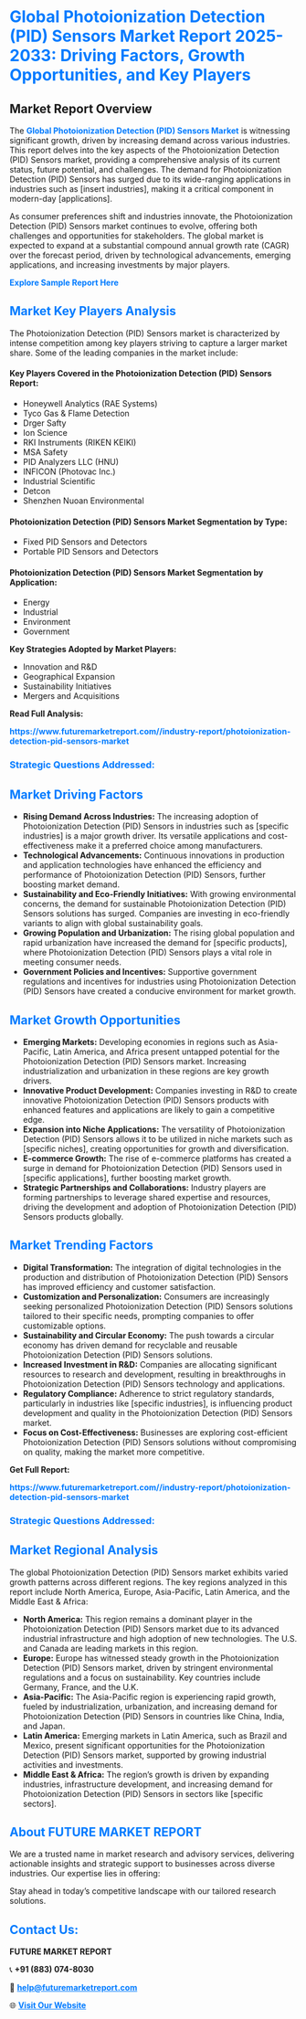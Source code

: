 <h1 style="color: #007BFF;">Global Photoionization Detection (PID) Sensors Market Report 2025-2033: Driving Factors, Growth Opportunities, and Key Players</h1>

<section id="overview">
<h2>Market Report Overview</h2>
<p>The <a href="https://www.futuremarketreport.com//industry-report/photoionization-detection-pid-sensors-market" style="color: #007BFF; text-decoration: none;"><strong>Global Photoionization Detection (PID) Sensors Market</strong></a> is witnessing significant growth, driven by increasing demand across various industries. This report delves into the key aspects of the Photoionization Detection (PID) Sensors market, providing a comprehensive analysis of its current status, future potential, and challenges. The demand for Photoionization Detection (PID) Sensors has surged due to its wide-ranging applications in industries such as [insert industries], making it a critical component in modern-day [applications].</p>
<p>As consumer preferences shift and industries innovate, the Photoionization Detection (PID) Sensors market continues to evolve, offering both challenges and opportunities for stakeholders. The global market is expected to expand at a substantial compound annual growth rate (CAGR) over the forecast period, driven by technological advancements, emerging applications, and increasing investments by major players.</p>
</section>

<section id="overview">
<p><a href="https://www.futuremarketreport.com//request-sample/reportId=76330" style="color: #007BFF; text-decoration: none;"><strong>Explore Sample Report Here</strong></a></p>
</section>

<section id="key-players">
<h2 style="color: #007BFF;">Market Key Players Analysis</h2>
<p>The Photoionization Detection (PID) Sensors market is characterized by intense competition among key players striving to capture a larger market share. Some of the leading companies in the market include:</p>
<h4>Key Players Covered in the Photoionization Detection (PID) Sensors Report:</h4>
<ul><li>Honeywell Analytics (RAE Systems)</li><li>Tyco Gas &amp; Flame Detection</li><li>Drger Safty</li><li>Ion Science</li><li>RKI Instruments (RIKEN KEIKI)</li><li>MSA Safety</li><li>PID Analyzers LLC (HNU)</li><li>INFICON (Photovac Inc.)</li><li>Industrial Scientific</li><li>Detcon</li><li>Shenzhen Nuoan Environmental</li></ul>
<h4>Photoionization Detection (PID) Sensors Market Segmentation by Type:</h4>
<ul><li>Fixed PID Sensors and Detectors</li><li>Portable PID Sensors and Detectors</li></ul>

<h4>Photoionization Detection (PID) Sensors Market Segmentation by Application:</h4>
<ul><li>Energy</li><li>Industrial</li><li>Environment</li><li>Government</li></ul>
<p><strong>Key Strategies Adopted by Market Players:</strong></p>
<ul>
<li>Innovation and R&D</li>
<li>Geographical Expansion</li>
<li>Sustainability Initiatives</li>
<li>Mergers and Acquisitions</li>
</ul>
</section>

<section>
<p><strong>Read Full Analysis: </strong></p><a href="https://www.futuremarketreport.com//industry-report/photoionization-detection-pid-sensors-market" style="color: #007BFF; text-decoration: none;"><strong>https://www.futuremarketreport.com//industry-report/photoionization-detection-pid-sensors-market</strong></a>
<h3 style="color: #007BFF;">Strategic Questions Addressed:</h3>
</section>

<section id="driving-factors">
<h2 style="color: #007BFF;">Market Driving Factors</h2>
<ul>
<li><strong>Rising Demand Across Industries:</strong> The increasing adoption of Photoionization Detection (PID) Sensors in industries such as [specific industries] is a major growth driver. Its versatile applications and cost-effectiveness make it a preferred choice among manufacturers.</li>
<li><strong>Technological Advancements:</strong> Continuous innovations in production and application technologies have enhanced the efficiency and performance of Photoionization Detection (PID) Sensors, further boosting market demand.</li>
<li><strong>Sustainability and Eco-Friendly Initiatives:</strong> With growing environmental concerns, the demand for sustainable Photoionization Detection (PID) Sensors solutions has surged. Companies are investing in eco-friendly variants to align with global sustainability goals.</li>
<li><strong>Growing Population and Urbanization:</strong> The rising global population and rapid urbanization have increased the demand for [specific products], where Photoionization Detection (PID) Sensors plays a vital role in meeting consumer needs.</li>
<li><strong>Government Policies and Incentives:</strong> Supportive government regulations and incentives for industries using Photoionization Detection (PID) Sensors have created a conducive environment for market growth.</li>
</ul>
</section>

<section id="growth-opportunities">
<h2 style="color: #007BFF;">Market Growth Opportunities</h2>
<ul>
<li><strong>Emerging Markets:</strong> Developing economies in regions such as Asia-Pacific, Latin America, and Africa present untapped potential for the Photoionization Detection (PID) Sensors market. Increasing industrialization and urbanization in these regions are key growth drivers.</li>
<li><strong>Innovative Product Development:</strong> Companies investing in R&D to create innovative Photoionization Detection (PID) Sensors products with enhanced features and applications are likely to gain a competitive edge.</li>
<li><strong>Expansion into Niche Applications:</strong> The versatility of Photoionization Detection (PID) Sensors allows it to be utilized in niche markets such as [specific niches], creating opportunities for growth and diversification.</li>
<li><strong>E-commerce Growth:</strong> The rise of e-commerce platforms has created a surge in demand for Photoionization Detection (PID) Sensors used in [specific applications], further boosting market growth.</li>
<li><strong>Strategic Partnerships and Collaborations:</strong> Industry players are forming partnerships to leverage shared expertise and resources, driving the development and adoption of Photoionization Detection (PID) Sensors products globally.</li>
</ul>
</section>

<section id="trending-factors">
<h2 style="color: #007BFF;">Market Trending Factors</h2>
<ul>
<li><strong>Digital Transformation:</strong> The integration of digital technologies in the production and distribution of Photoionization Detection (PID) Sensors has improved efficiency and customer satisfaction.</li>
<li><strong>Customization and Personalization:</strong> Consumers are increasingly seeking personalized Photoionization Detection (PID) Sensors solutions tailored to their specific needs, prompting companies to offer customizable options.</li>
<li><strong>Sustainability and Circular Economy:</strong> The push towards a circular economy has driven demand for recyclable and reusable Photoionization Detection (PID) Sensors solutions.</li>
<li><strong>Increased Investment in R&D:</strong> Companies are allocating significant resources to research and development, resulting in breakthroughs in Photoionization Detection (PID) Sensors technology and applications.</li>
<li><strong>Regulatory Compliance:</strong> Adherence to strict regulatory standards, particularly in industries like [specific industries], is influencing product development and quality in the Photoionization Detection (PID) Sensors market.</li>
<li><strong>Focus on Cost-Effectiveness:</strong> Businesses are exploring cost-efficient Photoionization Detection (PID) Sensors solutions without compromising on quality, making the market more competitive.</li>
</ul>
</section>

<section>
<p><strong>Get Full Report: </strong></p><a href="https://www.futuremarketreport.com//industry-report/photoionization-detection-pid-sensors-market" style="color: #007BFF; text-decoration: none;"><strong>https://www.futuremarketreport.com//industry-report/photoionization-detection-pid-sensors-market</strong></a>
<h3 style="color: #007BFF;">Strategic Questions Addressed:</h3>
</section>


<section id="regional-analysis">
<h2 style="color: #007BFF;">Market Regional Analysis</h2>
<p>The global Photoionization Detection (PID) Sensors market exhibits varied growth patterns across different regions. The key regions analyzed in this report include North America, Europe, Asia-Pacific, Latin America, and the Middle East & Africa:</p>
<ul>
<li><strong>North America:</strong> This region remains a dominant player in the Photoionization Detection (PID) Sensors market due to its advanced industrial infrastructure and high adoption of new technologies. The U.S. and Canada are leading markets in this region.</li>
<li><strong>Europe:</strong> Europe has witnessed steady growth in the Photoionization Detection (PID) Sensors market, driven by stringent environmental regulations and a focus on sustainability. Key countries include Germany, France, and the U.K.</li>
<li><strong>Asia-Pacific:</strong> The Asia-Pacific region is experiencing rapid growth, fueled by industrialization, urbanization, and increasing demand for Photoionization Detection (PID) Sensors in countries like China, India, and Japan.</li>
<li><strong>Latin America:</strong> Emerging markets in Latin America, such as Brazil and Mexico, present significant opportunities for the Photoionization Detection (PID) Sensors market, supported by growing industrial activities and investments.</li>
<li><strong>Middle East & Africa:</strong> The region’s growth is driven by expanding industries, infrastructure development, and increasing demand for Photoionization Detection (PID) Sensors in sectors like [specific sectors].</li>
</ul>
</section>

<footer>
<h2 style="color: #007BFF;">About FUTURE MARKET REPORT</h2>
<p>We are a trusted name in market research and advisory services, delivering actionable insights and strategic support to businesses across diverse industries. Our expertise lies in offering:</p>

<p>Stay ahead in today’s competitive landscape with our tailored research solutions.</p>

<h2 style="color: #007BFF;">Contact Us:</h2>
<p><strong>FUTURE MARKET REPORT</strong></p>
<p>📞 <strong>+91 (883) 074-8030</strong></p>
<p>📧 <strong><a href="mailto:help@futuremarketreport.com" style="color: #007BFF;">help@futuremarketreport.com</a></strong></p>
<p>🌐 <strong><a href="https://www.futuremarketreport.com/" style="color: #007BFF;">Visit Our Website</a></strong></p>
</footer>